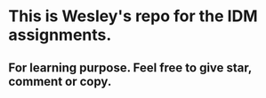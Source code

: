 # This is Wesley's repo for the IDM assignments.

## For learning purpose. Feel free to give star, comment or copy.
